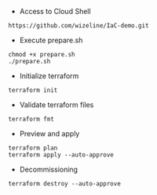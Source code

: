 * Access to Cloud Shell
 ```
 https://github.com/wizeline/IaC-demo.git
 ```

* Execute prepare.sh
```
chmod +x prepare.sh
./prepare.sh
```

* Initialize terraform
```
terraform init
```
* Validate terraform files
```
terraform fmt
```
* Preview and apply
```
terraform plan
terraform apply --auto-approve
```

* Decommissioning
```
terraform destroy --auto-approve
```